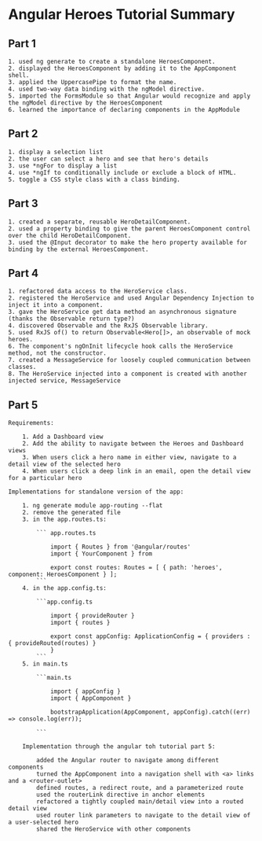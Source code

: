 # Angular Heroes Tutorial Summary

## Part 1

    1. used ng generate to create a standalone HeroesComponent.
    2. displayed the HeroesComponent by adding it to the AppComponent shell.
    3. applied the UppercasePipe to format the name.
    4. used two-way data binding with the ngModel directive.
    5. imported the FormsModule so that Angular would recognize and apply the ngModel directive by the HeroesComponent
    6. learned the importance of declaring components in the AppModule

## Part 2

    1. display a selection list
    2. the user can select a hero and see that hero's details
    3. use *ngFor to display a list
    4. use *ngIf to conditionally include or exclude a block of HTML.
    5. toggle a CSS style class with a class binding.

## Part 3

    1. created a separate, reusable HeroDetailComponent.
    2. used a property binding to give the parent HeroesComponent control over the child HeroDetailComponent.
    3. used the @Input decorator to make the hero property available for binding by the external HeroesComponent.

## Part 4

    1. refactored data access to the HeroService class.
    2. registered the HeroService and used Angular Dependency Injection to inject it into a component.
    3. gave the HeroService get data method an asynchronous signature (thanks the Observable return type?)
    4. discovered Observable and the RxJS Observable library.
    5. used RxJS of() to return Observable<Hero[]>, an observable of mock heroes.
    6. The component's ngOnInit lifecycle hook calls the HeroService method, not the constructor.
    7. created a MessageService for loosely coupled communication between classes.
    8. The HeroService injected into a component is created with another injected service, MessageService

## Part 5

    Requirements: 

        1. Add a Dashboard view
        2. Add the ability to navigate between the Heroes and Dashboard views
        3. When users click a hero name in either view, navigate to a detail view of the selected hero
        4. When users click a deep link in an email, open the detail view for a particular hero

    Implementations for standalone version of the app:

        1. ng generate module app-routing --flat
        2. remove the generated file
        3. in the app.routes.ts:

            ``` app.routes.ts

                import { Routes } from '@angular/routes' 
                import { YourComponent } from 
                
                export const routes: Routes = [ { path: 'heroes', component: HeroesComponent } ];
            ```
        4. in the app.config.ts:

            ```app.config.ts

                import { provideRouter }
                import { routes }

                export const appConfig: ApplicationConfig = { providers : { provideRouted(routes) }
                }
            ```
        5. in main.ts

            ```main.ts

                import { appConfig }
                import { AppComponent }

                bootstrapApplication(AppComponent, appConfig).catch((err) => console.log(err));

            ```

        Implementation through the angular toh tutorial part 5:

            added the Angular router to navigate among different components
            turned the AppComponent into a navigation shell with <a> links and a <router-outlet>
            defined routes, a redirect route, and a parameterized route
            used the routerLink directive in anchor elements
            refactored a tightly coupled main/detail view into a routed detail view
            used router link parameters to navigate to the detail view of a user-selected hero
            shared the HeroService with other components
